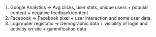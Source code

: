 1. Google Analytics => Avg clicks, user stats, unique users + popular content + negative feedback/content
2. Facebook => Facebook pixel + user interaction and some user data. 
3. Login/user registatio => Demographic data + visibility of login and activitiy on site + gamnification data 

